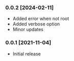 ### 0.0.2 [2024-02-11] ###

* Added error when not root
* Added verbose option
* Minor updates


### 0.0.1 [2021-11-04] ###

* Initial release
